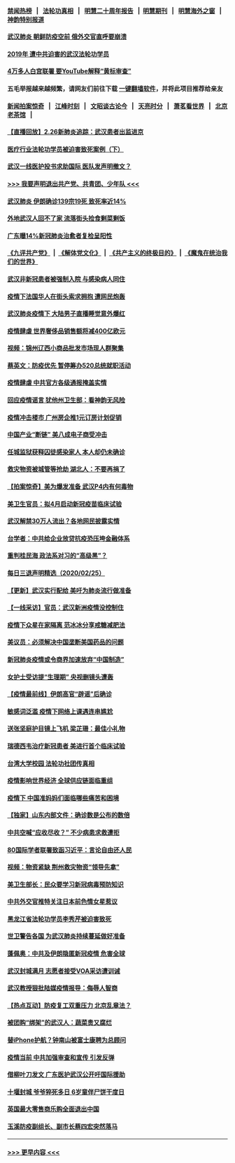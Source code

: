 #### [禁闻热榜](热点新闻.md?=0)  &nbsp;&nbsp;|&nbsp;&nbsp; [法轮功真相](https://github.com/gfw-breaker/truth/blob/master/README.md?=0) &nbsp;&nbsp;|&nbsp;&nbsp; [明慧二十周年报告](https://github.com/gfw-breaker/mh-reports/blob/master/README.md?=0) &nbsp;&nbsp;|&nbsp;&nbsp;[明慧期刊](https://github.com/gfw-breaker/mh-qikan) &nbsp;&nbsp;|&nbsp;&nbsp; [明慧海外之窗](https://github.com/gfw-breaker/mh-news/blob/master/README.md?=0) &nbsp;&nbsp;|&nbsp;&nbsp; [神韵特别报道](https://github.com/gfw-breaker/mh-news/blob/master/shenyun.md?=0)
#### [武汉肺炎 朝鲜防疫空前 俄外交官直呼要崩溃](../pages/nsc413/n11897857.md?t=02270031) 
#### [2019年 遭中共迫害的武汉法轮功学员](../pages/nsc413/n11897403.md?t=02270031) 
#### [4万多人白宫联署 要YouTube解释“黄标审查”](../pages/nsc413/n11897803.md?t=02270031) 
#### 五毛举报越来越频繁，请网友们前往下载 [一键翻墙软件](https://github.com/gfw-breaker/ssr-accounts)，并将此项目推荐给亲友
#### [新闻拍案惊奇](https://github.com/gfw-breaker/banned-news/blob/master/pages/link4.md) &nbsp;&nbsp;|&nbsp;&nbsp; [江峰时刻](https://github.com/gfw-breaker/banned-news/blob/master/pages/link4.md) &nbsp;&nbsp;|&nbsp;&nbsp; [文昭谈古论今](https://github.com/gfw-breaker/banned-news/blob/master/pages/link4.md) &nbsp;&nbsp;|&nbsp;&nbsp; [天亮时分](https://github.com/gfw-breaker/banned-news/blob/master/pages/link4.md) &nbsp;&nbsp;|&nbsp;&nbsp; [萧茗看世界](https://github.com/gfw-breaker/banned-news/blob/master/pages/link4.md) &nbsp;&nbsp;|&nbsp;&nbsp; [北京老茶馆](https://github.com/gfw-breaker/banned-news/blob/master/pages/link4.md) &nbsp;&nbsp;|&nbsp;&nbsp; 
#### [【直播回放】2.26新肺炎追踪：武汉患者出监进京](../pages/nsc413/n11897551.md?t=02270031) 
#### [医疗行业法轮功学员被迫害致死案例（下）](../pages/nsc413/n11885508.md?t=02270031) 
#### [武汉一线医护投书求助国际 医队发声明撤文？](../pages/nsc413/n11897501.md?t=02270031) 
#### [>>> 我要声明退出共产党、共青团、少年队 <<<](https://github.com/begood0513/goodnews/blob/master/quit/letter.md) 
#### [武汉肺炎 伊朗确诊139宗19死 致死率近14%](../pages/nsc413/n11897547.md?t=02270031) 
#### [外地武汉人回不了家 流落街头捡食剩菜剩饭](../pages/nsc413/n11897400.md?t=02270031) 
#### [广东曝14%新冠肺炎治愈者复检呈阳性](../pages/nsc413/n11896982.md?t=02270031) 
#### [《九评共产党》](https://github.com/begood0513/9ping.md/blob/master/README.md) &nbsp;|&nbsp; [《解体党文化》](../../../../jtdwh.md/blob/master/README.md)  &nbsp;|&nbsp; [《共产主义的终极目的》](../../../../gczydzjmd.md/blob/master/README.md) &nbsp;|&nbsp; [《魔鬼在统治我们的世界》](../../../../mgztzwmdsj.md/blob/master/README.md) 
#### [武汉非新冠患者被强制入院 与感染病人同住](../pages/nsc413/n11896414.md?t=02270031) 
#### [疫情下法国华人在街头索求拥抱 遭网民炮轰](../pages/nsc413/n11897016.md?t=02270031) 
#### [武汉肺炎疫情下 大陆男子直播睡觉意外爆红](../pages/nsc413/n11896806.md?t=02270031) 
#### [疫情肆虐 世界奢侈品销售额将减400亿欧元](../pages/nsc413/n11896893.md?t=02270031) 
#### [视频：锦州辽西小商品批发市场现人群聚集](../pages/nsc413/n11896426.md?t=02270031) 
#### [蔡英文：防疫优先 暂停筹办520总统就职活动](../pages/nsc413/n11896828.md?t=02270031) 
#### [疫情肆虐 中共官方各级通报掩盖实情](../pages/nsc413/n11882625.md?t=02270031) 
#### [回应疫情谣言 犹他州卫生部：看神韵无风险](../pages/nsc413/n11896078.md?t=02270031) 
#### [疫情冲击楼市 广州房企推1元订房计划促销](../pages/nsc413/n11896386.md?t=02270031) 
#### [中国产业“断链” 美八成电子商受冲击](../pages/nsc413/n11896736.md?t=02270031) 
#### [任城监狱获释囚徒感染家人 本人却仍未确诊](../pages/nsc413/n11896610.md?t=02270031) 
#### [救灾物资被城管等抢劫 湖北人：不要再捐了](../pages/nsc413/n11896439.md?t=02270031) 
#### [【拍案惊奇】美为爆发准备 武汉P4内有何毒物](../pages/nsc413/n11896446.md?t=02270031) 
#### [美卫生官员：拟4月启动新冠疫苗临床试验](../pages/nsc413/n11896357.md?t=02270031) 
#### [武汉解禁30万人流出？各地网民披露实情](../pages/nsc413/n11896338.md?t=02270031) 
#### [台学者：中共给企业放贷抗疫恐压垮金融体系](../pages/nsc413/n11896041.md?t=02270031) 
#### [重判桂民海 政法系对习的“高级黑”？](../pages/nsc413/n11896246.md?t=02270031) 
#### [每日三退声明精选（2020/02/25）](../pages/nsc413/n11896300.md?t=02270031) 
#### [【更新】武汉实行配给 美吁为肺炎流行做准备](../pages/nsc413/n11890652.md?t=02270031) 
#### [【一线采访】官员：武汉新洲疫情没控制住](../pages/nsc413/n11895870.md?t=02270031) 
#### [疫情下众星在家隔离 范冰冰分享戒糖减肥法](../pages/nsc413/n11896115.md?t=02270031) 
#### [美议员：必须解决中国垄断美国药品的问题](../pages/nsc413/n11895991.md?t=02270031) 
#### [新冠肺炎疫情或令商界加速放弃“中国制造”](../pages/nsc413/n11895835.md?t=02270031) 
#### [女护士受访提“生理期” 央视删镜头遭轰](../pages/nsc413/n11895768.md?t=02270031) 
#### [【疫情最前线】伊朗高官“辟谣”后确诊](../pages/nsc413/n11895902.md?t=02270031) 
#### [敏感词泛滥 疫情下网络上课遇连串尴尬](../pages/nsc413/n11895793.md?t=02270031) 
#### [送张坚庭护目镜上飞机 梁芷珊：最佳小礼物](../pages/nsc413/n11895723.md?t=02270031) 
#### [瑞德西韦治疗新冠患者 美进行首个临床试验](../pages/nsc413/n11895845.md?t=02270031) 
#### [台湾大学校园 法轮功社团传真相](../pages/nsc413/n11895392.md?t=02270031) 
#### [疫情影响世界经济 全球供应链面临重组](../pages/nsc413/n11895634.md?t=02270031) 
#### [疫情下 中国准妈妈们面临哪些痛苦和困境](../pages/nsc413/n11895683.md?t=02270031) 
#### [【独家】山东内部文件：确诊数是公布的数倍](../pages/nsc413/n11891016.md?t=02270031) 
#### [中共空喊“应收尽收？” 不少病患求救遭拒](../pages/nsc413/n11895431.md?t=02270031) 
#### [80国际学者联署致函习近平：言论自由还人民](../pages/nsc413/n11895601.md?t=02270031) 
#### [视频：物资紧缺 荆州救灾物资“领导先拿”](../pages/nsc413/n11895433.md?t=02270031) 
#### [美卫生部长：民众要学习新冠病毒预防知识](../pages/nsc413/n11895308.md?t=02270031) 
#### [中共外交官推特关注日本前色情女星惹议](../pages/nsc413/n11895424.md?t=02270031) 
#### [黑龙江省法轮功学员李秀芹被迫害致死](../pages/nsc413/n11894617.md?t=02270031) 
#### [世卫警告各国 为武汉肺炎持续蔓延做好准备](../pages/nsc413/n11895336.md?t=02270031) 
#### [蓬佩奥：中共及伊朗隐匿新冠疫情 危害全球](../pages/nsc413/n11895492.md?t=02270031) 
#### [武汉封城满月 志愿者接受VOA采访遭训诫](../pages/nsc413/n11895282.md?t=02270031) 
#### [武汉教授狠批陆媒疫情报导：侮辱人智商](../pages/nsc413/n11895214.md?t=02270031) 
#### [【热点互动】防疫复工双重压力 北京乱章法？](../pages/nsc413/n11895423.md?t=02270031) 
#### [被团购“绑架”的武汉人：蔬菜贵又腐烂](../pages/nsc413/n11895316.md?t=02270031) 
#### [替iPhone护航？钟南山被富士康聘为总顾问](../pages/nsc413/n11895366.md?t=02270031) 
#### [疫情当前 中共加强审查和宣传 引发反弹](../pages/nsc413/n11895345.md?t=02270031) 
#### [借柳叶刀发文 广东医护武汉公开吁国际援助](../pages/nsc413/n11895199.md?t=02270031) 
#### [十堰封城 爷爷猝死多日 6岁童伴尸饼干度日](../pages/nsc413/n11895217.md?t=02270031) 
#### [英国最大零售商乐购全面退出中国](../pages/nsc413/n11895230.md?t=02270031) 
#### [玉溪防疫副组长、副市长蔡四宏突然落马](../pages/nsc413/n11895172.md?t=02270031) 

----
#### [ >>> 更早内容 <<< ](../indexes/nsc413-earlier.md)
